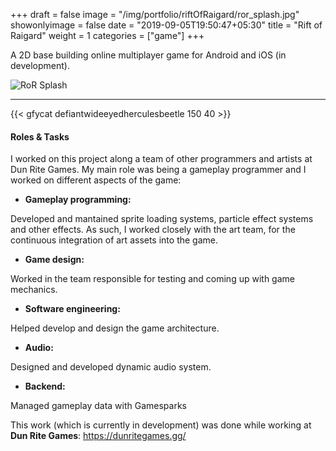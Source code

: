 +++
draft = false
image = "/img/portfolio/riftOfRaigard/ror_splash.jpg"
showonlyimage = false
date = "2019-09-05T19:50:47+05:30"
title = "Rift of Raigard"
weight = 1
categories = ["game"]
+++

A 2D base building online multiplayer game for Android and iOS (in development). 

<!--more-->

![RoR Splash][1]

***

<!-- #### Video

{{< youtube PLwCM4m3V7s >}}

--- -->

{{< gfycat defiantwideeyedherculesbeetle 150 40 >}}

#### Roles & Tasks

I worked on this project along a team of other programmers and artists at Dun Rite Games. My main role was being a gameplay programmer and I worked on different aspects of the game:

* **Gameplay programming:** 

Developed and mantained sprite loading systems, particle effect systems and other effects. As such, I worked closely with the art team, for the continuous integration of art assets into the game.

* **Game design:** 

Worked in the team responsible for testing and coming up with game mechanics.

* **Software engineering:**

Helped develop and design the game architecture.

* **Audio:** 

Designed and developed dynamic audio system.

* **Backend:** 

Managed gameplay data with Gamesparks

This work (which is currently in development) was done while working at **Dun Rite Games**: https://dunritegames.gg/

[1]: /img/portfolio/riftOfRaigard/ror_splash.jpg#center-resize "Splash image"

